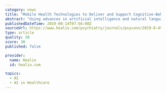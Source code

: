 ```yaml
---
category: news
title: "Mobile Health Technologies to Deliver and Support Cognitive-Behavioral Therapy"
abstract: "Using advances in artificial intelligence and natural language processing a few ... as the primary means of user interaction. Woebot is a therapy chatbot that provides CBT through chats on either a messenger platform or mobile app. A randomized pilot ..."
publishedDateTime: 2019-08-14T07:56:00Z
sourceUrl: https://www.healio.com/psychiatry/journals/psycann/2019-8-49-8/%7B362d2f31-0ec9-43df-ad82-d246291396cc%7D/mobile-health-technologies-to-deliver-and-support-cognitive-behavioral-therapy
type: article
quality: 30
score: 30
published: false

provider:
  name: Healio
  id: healio.com

topics:
  - AI
  - AI in Healthcare
---
```

